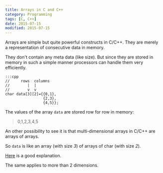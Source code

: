 ```yaml
---
title: Arrays in C and C++
category: Programming
tags: [C, C++]
date: 2015-07-15
modified: 2015-07-15
---
```

Arrays are simple but quite powerful constructs in C/C++.
They are merely a representation of consecutive data in memory.

They don't contain any meta data (like size). But since they are
stored in memory in such a simple manner processors can handle
them very efficiently.

    :::cpp
    //     rows  columns
    //        |  |   
    //        v  v   
    char data[3][2]={{0,1},
                     {2,3},
                     {4,5}};

The values of the array `data` are stored row for row in memory:

> 0,1,2,3,4,5

An other possibility to see it is that multi-dimensional arrays in
C/C++ are arrays of arrays.

So `data` is like an array (with size *3*) of arrays of char (with size *2*).

[Here](http://stackoverflow.com/a/2565310) is a good explanation.

The same applies to more than 2 dimensions.
